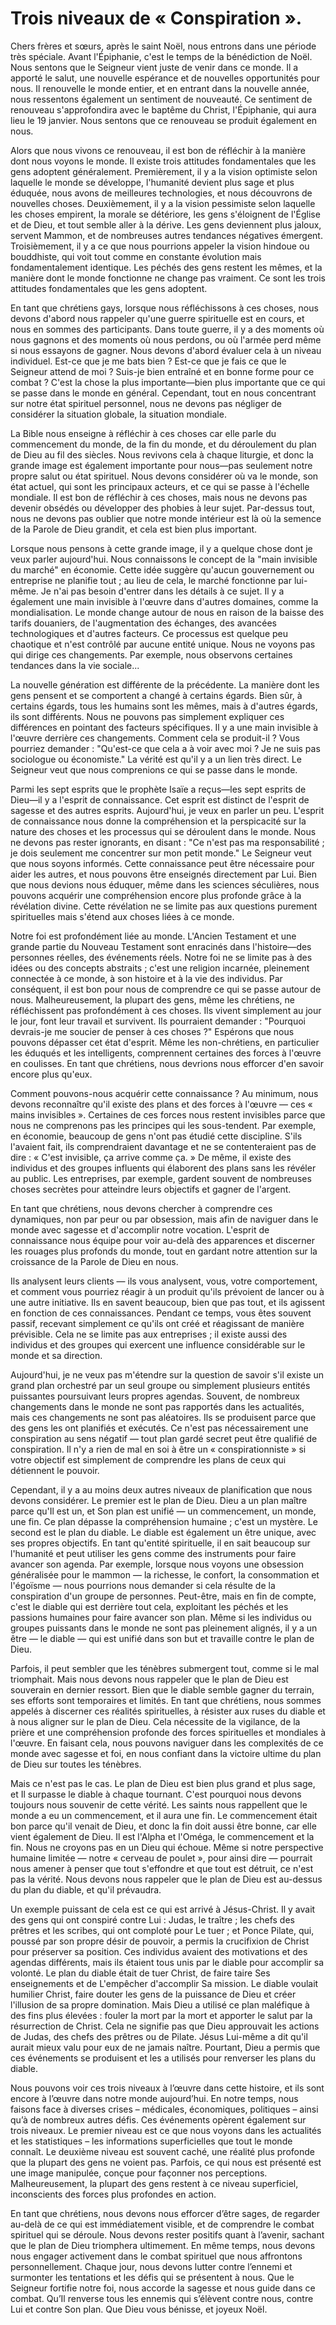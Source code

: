# Trois niveaux de « Conspiration ».

Chers frères et sœurs, après le saint Noël, nous entrons dans une période très spéciale. Avant l'Épiphanie, c'est le temps de la bénédiction de Noël. Nous sentons que le Seigneur vient juste de venir dans ce monde. Il a apporté le salut, une nouvelle espérance et de nouvelles opportunités pour nous. Il renouvelle le monde entier, et en entrant dans la nouvelle année, nous ressentons également un sentiment de nouveauté. Ce sentiment de renouveau s'approfondira avec le baptême du Christ, l'Épiphanie, qui aura lieu le 19 janvier. Nous sentons que ce renouveau se produit également en nous.

Alors que nous vivons ce renouveau, il est bon de réfléchir à la manière dont nous voyons le monde. Il existe trois attitudes fondamentales que les gens adoptent généralement. Premièrement, il y a la vision optimiste selon laquelle le monde se développe, l'humanité devient plus sage et plus éduquée, nous avons de meilleures technologies, et nous découvrons de nouvelles choses. Deuxièmement, il y a la vision pessimiste selon laquelle les choses empirent, la morale se détériore, les gens s'éloignent de l'Église et de Dieu, et tout semble aller à la dérive. Les gens deviennent plus jaloux, servent Mammon, et de nombreuses autres tendances négatives émergent. Troisièmement, il y a ce que nous pourrions appeler la vision hindoue ou bouddhiste, qui voit tout comme en constante évolution mais fondamentalement identique. Les péchés des gens restent les mêmes, et la manière dont le monde fonctionne ne change pas vraiment. Ce sont les trois attitudes fondamentales que les gens adoptent.

En tant que chrétiens gays, lorsque nous réfléchissons à ces choses, nous devons d'abord nous rappeler qu'une guerre spirituelle est en cours, et nous en sommes des participants. Dans toute guerre, il y a des moments où nous gagnons et des moments où nous perdons, ou où l'armée perd même si nous essayons de gagner. Nous devons d'abord évaluer cela à un niveau individuel. Est-ce que je me bats bien ? Est-ce que je fais ce que le Seigneur attend de moi ? Suis-je bien entraîné et en bonne forme pour ce combat ? C'est la chose la plus importante—bien plus importante que ce qui se passe dans le monde en général. Cependant, tout en nous concentrant sur notre état spirituel personnel, nous ne devons pas négliger de considérer la situation globale, la situation mondiale.

La Bible nous enseigne à réfléchir à ces choses car elle parle du commencement du monde, de la fin du monde, et du déroulement du plan de Dieu au fil des siècles. Nous revivons cela à chaque liturgie, et donc la grande image est également importante pour nous—pas seulement notre propre salut ou état spirituel. Nous devons considérer où va le monde, son état actuel, qui sont les principaux acteurs, et ce qui se passe à l'échelle mondiale. Il est bon de réfléchir à ces choses, mais nous ne devons pas devenir obsédés ou développer des phobies à leur sujet. Par-dessus tout, nous ne devons pas oublier que notre monde intérieur est là où la semence de la Parole de Dieu grandit, et cela est bien plus important.

Lorsque nous pensons à cette grande image, il y a quelque chose dont je veux parler aujourd'hui. Nous connaissons le concept de la "main invisible du marché" en économie. Cette idée suggère qu'aucun gouvernement ou entreprise ne planifie tout ; au lieu de cela, le marché fonctionne par lui-même. Je n'ai pas besoin d'entrer dans les détails à ce sujet. Il y a également une main invisible à l'œuvre dans d'autres domaines, comme la mondialisation. Le monde change autour de nous en raison de la baisse des tarifs douaniers, de l'augmentation des échanges, des avancées technologiques et d'autres facteurs. Ce processus est quelque peu chaotique et n'est contrôlé par aucune entité unique. Nous ne voyons pas qui dirige ces changements. Par exemple, nous observons certaines tendances dans la vie sociale...

La nouvelle génération est différente de la précédente. La manière dont les gens pensent et se comportent a changé à certains égards. Bien sûr, à certains égards, tous les humains sont les mêmes, mais à d'autres égards, ils sont différents. Nous ne pouvons pas simplement expliquer ces différences en pointant des facteurs spécifiques. Il y a une main invisible à l'œuvre derrière ces changements. Comment cela se produit-il ? Vous pourriez demander : "Qu'est-ce que cela a à voir avec moi ? Je ne suis pas sociologue ou économiste." La vérité est qu'il y a un lien très direct. Le Seigneur veut que nous comprenions ce qui se passe dans le monde.

Parmi les sept esprits que le prophète Isaïe a reçus—les sept esprits de Dieu—il y a l'esprit de connaissance. Cet esprit est distinct de l'esprit de sagesse et des autres esprits. Aujourd'hui, je veux en parler un peu. L'esprit de connaissance nous donne la compréhension et la perspicacité sur la nature des choses et les processus qui se déroulent dans le monde. Nous ne devons pas rester ignorants, en disant : "Ce n'est pas ma responsabilité ; je dois seulement me concentrer sur mon petit monde." Le Seigneur veut que nous soyons informés. Cette connaissance peut être nécessaire pour aider les autres, et nous pouvons être enseignés directement par Lui. Bien que nous devions nous éduquer, même dans les sciences séculières, nous pouvons acquérir une compréhension encore plus profonde grâce à la révélation divine. Cette révélation ne se limite pas aux questions purement spirituelles mais s'étend aux choses liées à ce monde.

Notre foi est profondément liée au monde. L'Ancien Testament et une grande partie du Nouveau Testament sont enracinés dans l'histoire—des personnes réelles, des événements réels. Notre foi ne se limite pas à des idées ou des concepts abstraits ; c'est une religion incarnée, pleinement connectée à ce monde, à son histoire et à la vie des individus. Par conséquent, il est bon pour nous de comprendre ce qui se passe autour de nous. Malheureusement, la plupart des gens, même les chrétiens, ne réfléchissent pas profondément à ces choses. Ils vivent simplement au jour le jour, font leur travail et survivent. Ils pourraient demander : "Pourquoi devrais-je me soucier de penser à ces choses ?" Espérons que nous pouvons dépasser cet état d'esprit. Même les non-chrétiens, en particulier les éduqués et les intelligents, comprennent certaines des forces à l'œuvre en coulisses. En tant que chrétiens, nous devrions nous efforcer d'en savoir encore plus qu'eux.

Comment pouvons-nous acquérir cette connaissance ? Au minimum, nous devons reconnaître qu'il existe des plans et des forces à l'œuvre — ces « mains invisibles ». Certaines de ces forces nous restent invisibles parce que nous ne comprenons pas les principes qui les sous-tendent. Par exemple, en économie, beaucoup de gens n'ont pas étudié cette discipline. S'ils l'avaient fait, ils comprendraient davantage et ne se contenteraient pas de dire : « C'est invisible, ça arrive comme ça. » De même, il existe des individus et des groupes influents qui élaborent des plans sans les révéler au public. Les entreprises, par exemple, gardent souvent de nombreuses choses secrètes pour atteindre leurs objectifs et gagner de l'argent.

En tant que chrétiens, nous devons chercher à comprendre ces dynamiques, non par peur ou par obsession, mais afin de naviguer dans le monde avec sagesse et d'accomplir notre vocation. L'esprit de connaissance nous équipe pour voir au-delà des apparences et discerner les rouages plus profonds du monde, tout en gardant notre attention sur la croissance de la Parole de Dieu en nous.

Ils analysent leurs clients — ils vous analysent, vous, votre comportement, et comment vous pourriez réagir à un produit qu'ils prévoient de lancer ou à une autre initiative. Ils en savent beaucoup, bien que pas tout, et ils agissent en fonction de ces connaissances. Pendant ce temps, vous êtes souvent passif, recevant simplement ce qu'ils ont créé et réagissant de manière prévisible. Cela ne se limite pas aux entreprises ; il existe aussi des individus et des groupes qui exercent une influence considérable sur le monde et sa direction.

Aujourd'hui, je ne veux pas m'étendre sur la question de savoir s'il existe un grand plan orchestré par un seul groupe ou simplement plusieurs entités puissantes poursuivant leurs propres agendas. Souvent, de nombreux changements dans le monde ne sont pas rapportés dans les actualités, mais ces changements ne sont pas aléatoires. Ils se produisent parce que des gens les ont planifiés et exécutés. Ce n'est pas nécessairement une conspiration au sens négatif — tout plan gardé secret peut être qualifié de conspiration. Il n'y a rien de mal en soi à être un « conspirationniste » si votre objectif est simplement de comprendre les plans de ceux qui détiennent le pouvoir.

Cependant, il y a au moins deux autres niveaux de planification que nous devons considérer. Le premier est le plan de Dieu. Dieu a un plan maître parce qu'Il est un, et Son plan est unifié — un commencement, un monde, une fin. Ce plan dépasse la compréhension humaine ; c'est un mystère. Le second est le plan du diable. Le diable est également un être unique, avec ses propres objectifs. En tant qu'entité spirituelle, il en sait beaucoup sur l'humanité et peut utiliser les gens comme des instruments pour faire avancer son agenda. Par exemple, lorsque nous voyons une obsession généralisée pour le mammon — la richesse, le confort, la consommation et l'égoïsme — nous pourrions nous demander si cela résulte de la conspiration d'un groupe de personnes. Peut-être, mais en fin de compte, c'est le diable qui est derrière tout cela, exploitant les péchés et les passions humaines pour faire avancer son plan. Même si les individus ou groupes puissants dans le monde ne sont pas pleinement alignés, il y a un être — le diable — qui est unifié dans son but et travaille contre le plan de Dieu.

Parfois, il peut sembler que les ténèbres submergent tout, comme si le mal triomphait. Mais nous devons nous rappeler que le plan de Dieu est souverain en dernier ressort. Bien que le diable semble gagner du terrain, ses efforts sont temporaires et limités. En tant que chrétiens, nous sommes appelés à discerner ces réalités spirituelles, à résister aux ruses du diable et à nous aligner sur le plan de Dieu. Cela nécessite de la vigilance, de la prière et une compréhension profonde des forces spirituelles et mondiales à l'œuvre. En faisant cela, nous pouvons naviguer dans les complexités de ce monde avec sagesse et foi, en nous confiant dans la victoire ultime du plan de Dieu sur toutes les ténèbres.

Mais ce n'est pas le cas. Le plan de Dieu est bien plus grand et plus sage, et Il surpasse le diable à chaque tournant. C'est pourquoi nous devons toujours nous souvenir de cette vérité. Les saints nous rappellent que le monde a eu un commencement, et il aura une fin. Le commencement était bon parce qu'il venait de Dieu, et donc la fin doit aussi être bonne, car elle vient également de Dieu. Il est l'Alpha et l'Oméga, le commencement et la fin. Nous ne croyons pas en un Dieu qui échoue. Même si notre perspective humaine limitée — notre « cerveau de poulet », pour ainsi dire — pourrait nous amener à penser que tout s'effondre et que tout est détruit, ce n'est pas la vérité. Nous devons nous rappeler que le plan de Dieu est au-dessus du plan du diable, et qu'il prévaudra.

Un exemple puissant de cela est ce qui est arrivé à Jésus-Christ. Il y avait des gens qui ont conspiré contre Lui : Judas, le traître ; les chefs des prêtres et les scribes, qui ont comploté pour Le tuer ; et Ponce Pilate, qui, poussé par son propre désir de pouvoir, a permis la crucifixion de Christ pour préserver sa position. Ces individus avaient des motivations et des agendas différents, mais ils étaient tous unis par le diable pour accomplir sa volonté. Le plan du diable était de tuer Christ, de faire taire Ses enseignements et de L'empêcher d'accomplir Sa mission. Le diable voulait humilier Christ, faire douter les gens de la puissance de Dieu et créer l'illusion de sa propre domination. Mais Dieu a utilisé ce plan maléfique à des fins plus élevées : fouler la mort par la mort et apporter le salut par la résurrection de Christ. Cela ne signifie pas que Dieu approuvait les actions de Judas, des chefs des prêtres ou de Pilate. Jésus Lui-même a dit qu'il aurait mieux valu pour eux de ne jamais naître. Pourtant, Dieu a permis que ces événements se produisent et les a utilisés pour renverser les plans du diable.

Nous pouvons voir ces trois niveaux à l’œuvre dans cette histoire, et ils sont encore à l’œuvre dans notre monde aujourd’hui. En notre temps, nous faisons face à diverses crises – médicales, économiques, politiques – ainsi qu’à de nombreux autres défis. Ces événements opèrent également sur trois niveaux. Le premier niveau est ce que nous voyons dans les actualités et les statistiques – les informations superficielles que tout le monde connaît. Le deuxième niveau est souvent caché, une réalité plus profonde que la plupart des gens ne voient pas. Parfois, ce qui nous est présenté est une image manipulée, conçue pour façonner nos perceptions. Malheureusement, la plupart des gens restent à ce niveau superficiel, inconscients des forces plus profondes en action.

En tant que chrétiens, nous devons nous efforcer d’être sages, de regarder au-delà de ce qui est immédiatement visible, et de comprendre le combat spirituel qui se déroule. Nous devons rester positifs quant à l’avenir, sachant que le plan de Dieu triomphera ultimement. En même temps, nous devons nous engager activement dans le combat spirituel que nous affrontons personnellement. Chaque jour, nous devons lutter contre l’ennemi et surmonter les tentations et les défis qui se présentent à nous. Que le Seigneur fortifie notre foi, nous accorde la sagesse et nous guide dans ce combat. Qu’Il renverse tous les ennemis qui s’élèvent contre nous, contre Lui et contre Son plan. Que Dieu vous bénisse, et joyeux Noël.

